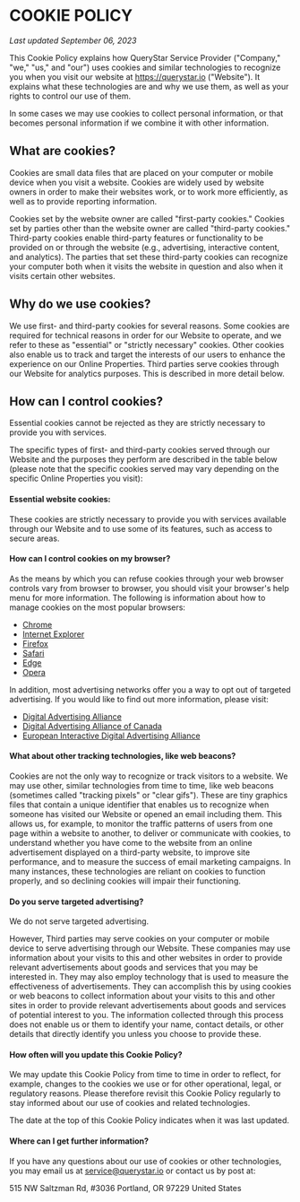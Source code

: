 # COOKIE POLICY
*Last updated September 06, 2023*

This Cookie Policy explains how QueryStar Service Provider ("Company," "we," "us," and "our") uses cookies and similar technologies to recognize you when you visit our website at  https://querystar.io ("Website"). It explains what these technologies are and why we use them, as well as your rights to control our use of them.

In some cases we may use cookies to collect personal information, or that becomes personal information if we combine it with other information.

## What are cookies?

Cookies are small data files that are placed on your computer or mobile device when you visit a website. Cookies are widely used by website owners in order to make their websites work, or to work more efficiently, as well as to provide reporting information.

Cookies set by the website owner are called "first-party cookies." Cookies set by parties other than the website owner are called "third-party cookies." Third-party cookies enable third-party features or functionality to be provided on or through the website (e.g., advertising, interactive content, and analytics). The parties that set these third-party cookies can recognize your computer both when it visits the website in question and also when it visits certain other websites.

## Why do we use cookies?

We use first- and third-party cookies for several reasons. Some cookies are required for technical reasons in order for our Website to operate, and we refer to these as "essential" or "strictly necessary" cookies. Other cookies also enable us to track and target the interests of our users to enhance the experience on our Online Properties. Third parties serve cookies through our Website for analytics purposes. This is described in more detail below.

## How can I control cookies?

Essential cookies cannot be rejected as they are strictly necessary to provide you with services.

The specific types of first- and third-party cookies served through our Website and the purposes they perform are described in the table below (please note that the specific cookies served may vary depending on the specific Online Properties you visit):

#### Essential website cookies:
These cookies are strictly necessary to provide you with services available through our Website and to use some of its features, such as access to secure areas.

#### How can I control cookies on my browser?
As the means by which you can refuse cookies through your web browser controls vary from browser to browser, you should visit your browser's help menu for more information. The following is information about how to manage cookies on the most popular browsers:
- [Chrome](https://support.google.com/chrome/answer/95647#zippy=%2Callow-or-block-cookies)
- [Internet Explorer](https://support.microsoft.com/en-us/windows/delete-and-manage-cookies-168dab11-0753-043d-7c16-ede5947fc64d)
- [Firefox](https://support.mozilla.org/en-US/kb/enhanced-tracking-protection-firefox-desktop?redirectslug=enable-and-disable-cookies-website-preferences&redirectlocale=en-US)
- [Safari](https://support.apple.com/en-ie/guide/safari/sfri11471/mac)
- [Edge](https://support.microsoft.com/en-us/windows/microsoft-edge-browsing-data-and-privacy-bb8174ba-9d73-dcf2-9b4a-c582b4e640dd)
- [Opera](https://help.opera.com/en/latest/web-preferences/)

In addition, most advertising networks offer you a way to opt out of targeted advertising. If you would like to find out more information, please visit:
- [Digital Advertising Alliance](https://optout.aboutads.info/?c=2&lang=EN)
- [Digital Advertising Alliance of Canada](https://youradchoices.ca/)
- [European Interactive Digital Advertising Alliance](https://www.youronlinechoices.com/)

#### What about other tracking technologies, like web beacons?

Cookies are not the only way to recognize or track visitors to a website. We may use other, similar technologies from time to time, like web beacons (sometimes called "tracking pixels" or "clear gifs"). These are tiny graphics files that contain a unique identifier that enables us to recognize when someone has visited our Website or opened an email including them. This allows us, for example, to monitor the traffic patterns of users from one page within a website to another, to deliver or communicate with cookies, to understand whether you have come to the website from an online advertisement displayed on a third-party website, to improve site performance, and to measure the success of email marketing campaigns. In many instances, these technologies are reliant on cookies to function properly, and so declining cookies will impair their functioning.


#### Do you serve targeted advertising?
We do not serve targeted advertising.

However, Third parties may serve cookies on your computer or mobile device to serve advertising through our Website. These companies may use information about your visits to this and other websites in order to provide relevant advertisements about goods and services that you may be interested in. They may also employ technology that is used to measure the effectiveness of advertisements. They can accomplish this by using cookies or web beacons to collect information about your visits to this and other sites in order to provide relevant advertisements about goods and services of potential interest to you. The information collected through this process does not enable us or them to identify your name, contact details, or other details that directly identify you unless you choose to provide these.

#### How often will you update this Cookie Policy?
We may update this Cookie Policy from time to time in order to reflect, for example, changes to the cookies we use or for other operational, legal, or regulatory reasons. Please therefore revisit this Cookie Policy regularly to stay informed about our use of cookies and related technologies.

The date at the top of this Cookie Policy indicates when it was last updated.

#### Where can I get further information?

If you have any questions about our use of cookies or other technologies, you may email us at service@querystar.io or contact us by post at:

515 NW Saltzman Rd, 
#3036 
Portland, OR 97229
United States
